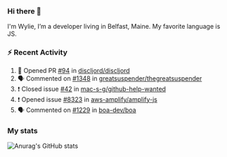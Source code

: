 ### Hi there 👋

I'm Wylie, I’m a developer living in Belfast, Maine. My favorite language is JS.


### :zap: Recent Activity

<!--START_SECTION:activity-->
1. 💪 Opened PR [#94](https://github.com/discljord/discljord/pull/94) in [discljord/discljord](https://github.com/discljord/discljord)
2. 🗣 Commented on [#1348](https://github.com/greatsuspender/thegreatsuspender/issues/1348) in [greatsuspender/thegreatsuspender](https://github.com/greatsuspender/thegreatsuspender)
3. ❗️ Closed issue [#42](https://github.com/mac-s-g/github-help-wanted/issues/42) in [mac-s-g/github-help-wanted](https://github.com/mac-s-g/github-help-wanted)
4. ❗️ Opened issue [#8323](https://github.com/aws-amplify/amplify-js/issues/8323) in [aws-amplify/amplify-js](https://github.com/aws-amplify/amplify-js)
5. 🗣 Commented on [#1229](https://github.com/boa-dev/boa/issues/1229) in [boa-dev/boa](https://github.com/boa-dev/boa)
<!--END_SECTION:activity-->

### My stats

![Anurag's GitHub stats](https://github-readme-stats.vercel.app/api?username=wylie39&count_private=true&show_icons=true&theme=vue-dark)


